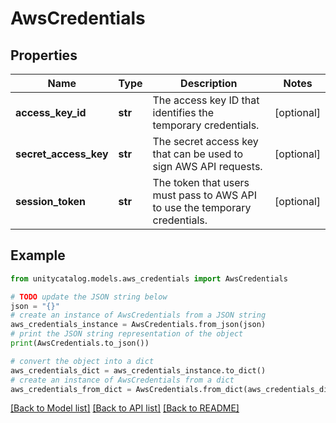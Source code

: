 # AwsCredentials


## Properties

Name | Type | Description | Notes
------------ | ------------- | ------------- | -------------
**access_key_id** | **str** | The access key ID that identifies the temporary credentials. | [optional] 
**secret_access_key** | **str** | The secret access key that can be used to sign AWS API requests. | [optional] 
**session_token** | **str** | The token that users must pass to AWS API to use the temporary credentials. | [optional] 

## Example

```python
from unitycatalog.models.aws_credentials import AwsCredentials

# TODO update the JSON string below
json = "{}"
# create an instance of AwsCredentials from a JSON string
aws_credentials_instance = AwsCredentials.from_json(json)
# print the JSON string representation of the object
print(AwsCredentials.to_json())

# convert the object into a dict
aws_credentials_dict = aws_credentials_instance.to_dict()
# create an instance of AwsCredentials from a dict
aws_credentials_from_dict = AwsCredentials.from_dict(aws_credentials_dict)
```
[[Back to Model list]](../README.md#documentation-for-models) [[Back to API list]](../README.md#documentation-for-api-endpoints) [[Back to README]](../README.md)


